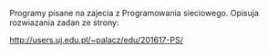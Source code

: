 Programy pisane na zajecia z Programowania sieciowego.
Opisuja rozwiazania zadan ze strony:

http://users.uj.edu.pl/~palacz/edu/201617-PS/